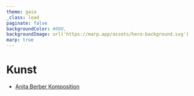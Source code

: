 ```yaml
---
theme: gaia
_class: lead
paginate: false
backgroundColor: #000,
backgroundImage: url('https://marp.app/assets/hero-background.svg')
marp: true
---
```


# Kunst
- [Anita Berber Komposition](./anita-berber-komposition)

